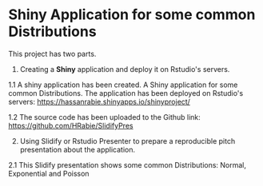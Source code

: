 # Shiny Application for some common Distributions

This project has two parts. 

1. Creating a **Shiny** application and deploy it on Rstudio's servers. 

  1.1 A shiny application has been created. A Shiny application for some common Distributions. The application has been deployed on Rstudio's servers: https://hassanrabie.shinyapps.io/shinyproject/
  
  1.2 The source code has been uploaded to the Github link: https://github.com/HRabie/SlidifyPres
  
2. Using Slidify or Rstudio Presenter to prepare a reproducible pitch presentation about the application.

  2.1 This Slidify presentation shows some common Distributions: Normal, Exponential and Poisson
